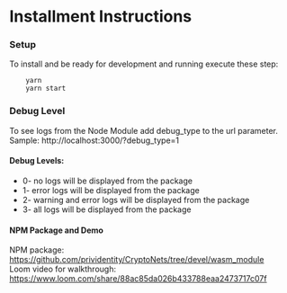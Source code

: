 # Installment Instructions 


### Setup

To install and be ready for development and running execute these step:

```bsh
    yarn
    yarn start
```

### Debug Level

To see logs from the Node Module add debug_type to the url parameter.
<br/> Sample: http://localhost:3000/?debug_type=1

#### Debug Levels: 
- 0- no logs will be displayed from the package
- 1- error logs will be displayed from the package
- 2- warning and error logs will be displayed from the package
- 3- all logs will be displayed from the package

#### NPM Package and Demo
NPM package: https://github.com/prividentity/CryptoNets/tree/devel/wasm_module <br>
Loom video for walkthrough: https://www.loom.com/share/88ac85da026b433788eaa2473717c07f

